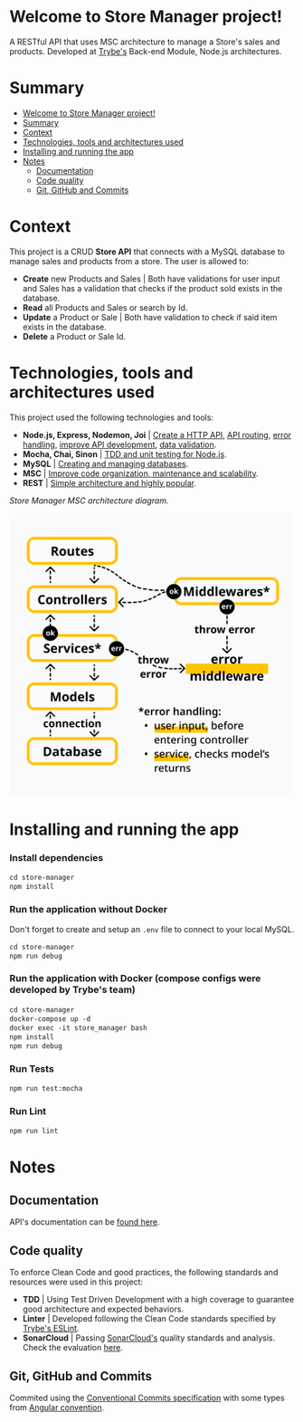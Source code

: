 # Welcome to Store Manager project!
A RESTful API that uses MSC architecture to manage a Store's sales and products. Developed at [Trybe's](https://www.betrybe.com/) Back-end Module, Node.js architectures.


# Summary
- [Welcome to Store Manager project!](#welcome-to-store-manager-project)
- [Summary](#summary)
- [Context](#context)
- [Technologies, tools and architectures used](#technologies-tools-and-architectures-used)
- [Installing and running the app](#installing-and-running-the-app)
- [Notes](#notes)
  - [Documentation](#documentation)
  - [Code quality](#code-quality)
  - [Git, GitHub and Commits](#git-github-and-commits)


# Context
This project is a CRUD __Store API__ that connects with a MySQL database to manage sales and products from a store. The user is allowed to:
 * __Create__ new Products and Sales | Both have validations for user input and Sales has a validation that checks if the product sold exists in the database.
 * __Read__ all Products and Sales or search by Id.
 * __Update__ a Product or Sale | Both have validation to check if said item exists in the database.
 * __Delete__ a Product or Sale Id.


# Technologies, tools and architectures used
This project used the following technologies and tools:
  * __Node.js, Express, Nodemon, Joi__ | [Create a HTTP API](http://expressjs.com/), [API routing](https://expressjs.com/en/guide/routing.html), [error handling](https://www.npmjs.com/package/express-async-errors), [improve API development](https://www.npmjs.com/package/nodemon), [data validation](https://joi.dev/api/?v=17.6.0).
  * __Mocha, Chai, Sinon__ | [TDD and unit testing for Node.js](https://mochajs.org/).
  * __MySQL__ | [Creating and managing databases](https://www.mysqltutorial.org/).
  * __MSC__ | [Improve code organization, maintenance and scalability](https://martinfowler.com/architecture/).
  * __REST__ | [Simple architecture and highly popular](https://restfulapi.net/).

*Store Manager MSC architecture diagram.*

<img src="./images/architecture.png" width="500" alt="Store Manager architecture diagram">

# Installing and running the app
### Install dependencies
```
cd store-manager
npm install
```
### Run the application without Docker
Don't forget to create and setup an `.env` file to connect to your local MySQL.

```
cd store-manager
npm run debug
```

### Run the application with Docker (compose configs were developed by Trybe's team)
```
cd store-manager
docker-compose up -d
docker exec -it store_manager bash
npm install
npm run debug
```

### Run Tests
```
npm run test:mocha
```

### Run Lint
```
npm run lint
```

# Notes
## Documentation
API's documentation can be [found here](https://documenter.getpostman.com/view/22534963/2s7YfGDwwG).
## Code quality
To enforce Clean Code and good practices, the following standards and resources were used in this project:
* __TDD__ | Using Test Driven Development with a high coverage to guarantee good architecture and expected behaviors.
* __Linter__ | Developed following the Clean Code standards specified by [Trybe's ESLint](https://github.com/betrybe/eslint-config-trybe).
* __SonarCloud__ | Passing [SonarCloud's](https://sonarcloud.io/) quality standards and analysis. Check the evaluation [here](https://sonarcloud.io/project/overview?id=ibrahimborba_store-manager).
## Git, GitHub and Commits
Commited using the [Conventional Commits specification](https://www.conventionalcommits.org/en/v1.0.0/) with some types from [Angular convention](https://github.com/angular/angular/blob/22b96b9/CONTRIBUTING.md#-commit-message-guidelines).

